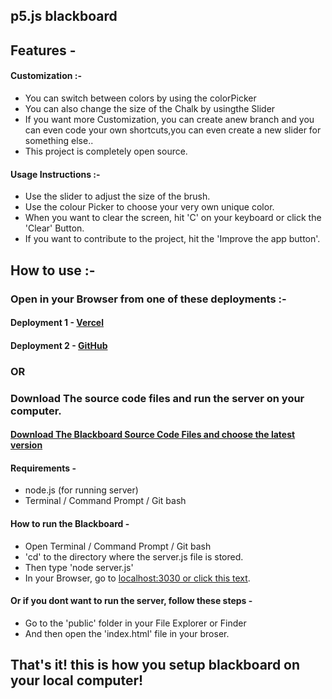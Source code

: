 ## p5.js blackboard

## Features - 
#### Customization :- 
* You can switch between colors by using the colorPicker 
* You can also change the size of the Chalk by usingthe Slider 
* If you want more Customization, you can create anew branch and you can even code your own shortcuts,you can even create a new slider for something else..  
* This project is completely open source. 

#### Usage Instructions :- 
* Use the slider to adjust the size of the brush. 
* Use the colour Picker to choose your very own unique color. 
* When you want to clear the screen, hit 'C' on your keyboard or click the 'Clear' Button.
* If you want to contribute to the project, hit the 'Improve the app button'.   

## How to use :- 
### Open in your Browser from one of these deployments :- 

#### Deployment 1 - [Vercel](https://blackboard.vercel.app/) 
#### Deployment 2 - [GitHub](https://samyakbambole.github.io/p5.js-Blackboard/public/index.html)

### OR 

### Download The source code files and run the server on your computer. 

#### [Download The Blackboard Source Code Files and choose the latest version](https://github.com/samyakbambole/p5.js-Blackboard/releases)

#### Requirements - 
* node.js (for running server)
* Terminal / Command Prompt / Git bash 

#### How to run the Blackboard - 
* Open Terminal / Command Prompt / Git bash
* 'cd' to the directory where the server.js file is stored. 
* Then type 'node server.js'
* In your Browser, go to [localhost:3030 or click this text](http://localhost:3030). 

#### Or if you dont want to run the server, follow these steps - 
* Go to the 'public' folder in your File Explorer or Finder
* And then open the 'index.html' file in your broser. 

## That's it! this is how you setup blackboard on your local computer!
